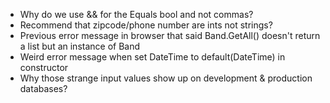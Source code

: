 * Why do we use && for the Equals bool and not commas?
* Recommend that zipcode/phone number are ints not strings?
* Previous error message in browser that said Band.GetAll() doesn't return a list but an instance of Band
* Weird error message when set DateTime to default(DateTime) in constructor
* Why those strange input values show up on development & production databases?
